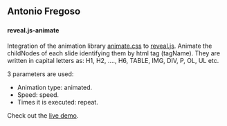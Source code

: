 ## Antonio Fregoso

### 
#### reveal.js-animate
Integration of the animation library [animate.css](https://animate.style) to [reveal.js](https://revealjs.com/).
Animate the childNodes of each slide identifying them by html tag (tagName). They are written in capital letters as: H1, H2, ...., H6, TABLE, IMG, DIV, P, OL, UL etc.

3 parameters are used:
- Animation type: animated.
- Speed: speed.
- Times it is executed: repeat.

Check out the [live demo](https://antoniofregoso.github.io/reveal.js-animate).